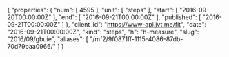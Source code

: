 {
  "properties": {
    "num": [
      4595
    ],
    "unit": [
      "steps"
    ],
    "start": [
      "2016-09-20T00:00:00Z"
    ],
    "end": [
      "2016-09-21T00:00:00Z"
    ],
    "published": [
      "2016-09-21T00:00:00Z"
    ]
  },
  "client_id": "https://www-api.jvt.me/fit",
  "date": "2016-09-21T00:00:00Z",
  "kind": "steps",
  "h": "h-measure",
  "slug": "2016/09/gbuie",
  "aliases": [
    "/mf2/9f0871ff-1115-4086-87db-70d79baa0966/"
  ]
}
